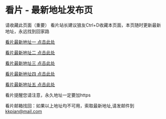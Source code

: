 # 看片 - 最新地址发布页

请收藏此页面（重要）
看片站长建议狼友Ctrl+D收藏本页面，本页随时更新最新地址，永远找到回家路

[看片最新地址一 点击此处](https://8xguvm.xyz/) 

[看片最新地址二 点击此处](https://8xchnw.xyz/) 

[看片最新地址三 点击此处](https://8xdju.xyz/) 

[看片最新地址四 点击此处](https://8xjuqu.xyz/) 

[看片最新地址五 点击此处](https://8xdunq.xyz/) 

看片提醒您请注意，永久地址一定要加https

看片邮箱找回：如果以上地址均不可用，索取最新地址,请发邮件到 kkpian@mail.com
